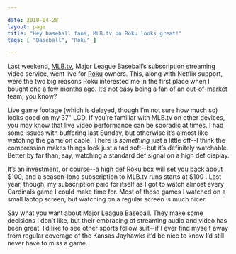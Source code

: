 ```yaml
---

date: 2010-04-28
layout: page
title: "Hey baseball fans, MLB.tv on Roku looks great!"
tags: [ "Baseball", "Roku" ]

---
```


Last weekend, [MLB.tv](http://mlb.tv), Major League Baseball’s
subscription streaming video service, went live for
[Roku](http://www.roku.com/) owners. This, along with Netflix support,
were the two big reasons Roku interested me in the first place when I
bought one a few months ago. It’s not easy being a fan of an
out-of-market team, you know?

Live game footage (which is delayed, though I’m not sure how much so)
looks good on my 37" LCD. If you’re familiar with MLB.tv on other
devices, you may know that live video performance can be sporadic at
times. I had some issues with buffering last Sunday, but otherwise it’s
almost like watching the game on cable. There is *something* just a
little off--I think the compression makes things look just a tad
soft--but it’s definitely watchable. Better by far than, say, watching
a standard def signal on a high def display.

It’s an investment, or course--a high def Roku box will set you back
about $100, and a season-long subscription to MLB.tv runs starts at
$100 . Last year, though, my subscription paid for itself as I got to
watch almost every Cardinals game I could make time for. Most of those
games I watched on a small laptop screen, but watching on a regular
screen is much nicer.

Say what you want about Major League Baseball. They make some decisions
I don’t like, but their embracing of streaming audio and video has been
great. I’d like to see other sports follow suit--if I ever find myself
away from regular coverage of the Kansas Jayhawks it’d be nice to know
I’d still never have to miss a game.
